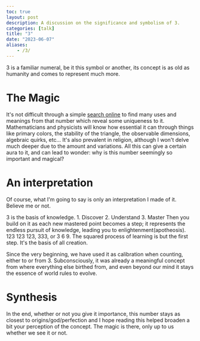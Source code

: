```yaml
---
toc: true
layout: post
description: A discussion on the significance and symbolism of 3.
categories: [talk]
title: "3"
date: "2023-06-07"
aliases:
    - /3/
---
```

3 is a familiar numeral, be it this symbol or another, its concept is as old as humanity and comes to represent much more.

# The Magic

It's not difficult through a simple [search online](https://en.wikipedia.org/wiki/3) to find many uses and meanings from that number which reveal some uniqueness to it.
Mathematicians and physicists will know how essential it can through things like primary colors, the stability of the triangle, the observable dimensions, algebraic quirks, etc...
It's also prevalent in religion, although I won't delve much deeper due to the amount and variations.
All this can give a certain aura to it, and can lead to wonder: why is this number seemingly so important and magical?

# An interpretation

Of course, what I'm going to say is only an interpretation I made of it. Believe me or not.

3 is the basis of knowledge. 1. Discover 2. Understand 3. Master
Then you build on it as each new mastered point becomes a step; it represents the endless pursuit of knowledge, leading you to enlightenment(apotheosis).
123 123 123, 333, or 3 6 9. The squared process of learning is but the first step. It's the basis of all creation.

Since the very beginning, we have used it as calibration when counting, either to or from 3. Subconsciously, it was already a meaningful concept from where everything else birthed from, and even beyond our mind it stays the essence of world rules to evolve.

# Synthesis

In the end, whether or not you give it importance, this number stays as closest to origins/god/perfection and I hope reading this helped broaden a bit your perception of the concept.
The magic is there, only up to us whether we see it or not.

<script src="https://utteranc.es/client.js"
        repo="orian34/travelogues"
        issue-term="title"
        label="Comment"
        theme="github-dark"
        crossorigin="anonymous"
        async>
</script>
